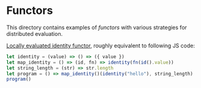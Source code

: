 # Functors

This directory contains examples of _functors_ with various strategies for distributed evaluation.

[Locally evaluated identity functor](identity-functor.amb), roughly equivalent to following JS code:

```javascript
let identity = (value) => () => ({ value })
let map_identity = () => (id, fn) => identity(fn(id().value))
let string_length = (str) => str.length
let program = () => map_identity()(identity("hello"), string_length)
program()
```
